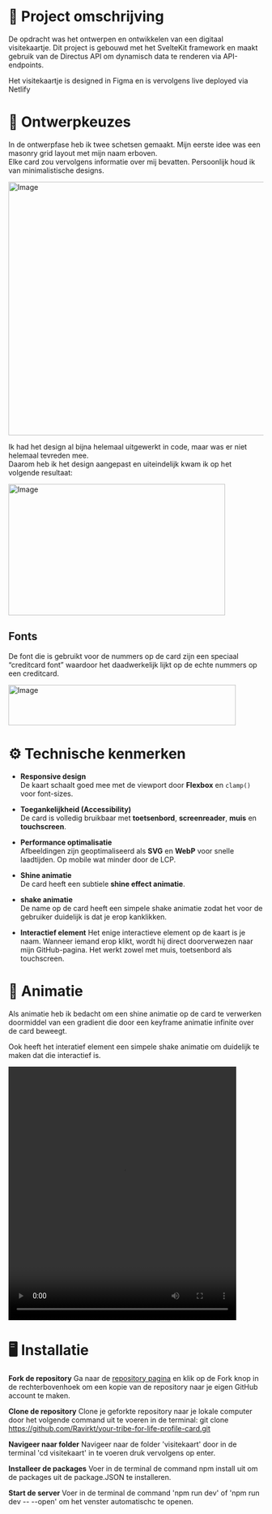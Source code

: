 # 📖 Project omschrijving

De opdracht was het ontwerpen en ontwikkelen van een digitaal visitekaartje.
Dit project is gebouwd met het SvelteKit framework en maakt gebruik van de Directus API om dynamisch data te renderen via API-endpoints.

Het visitekaartje is designed in Figma en is vervolgens live deployed via Netlify

# 🎨 Ontwerpkeuzes

In de ontwerpfase heb ik twee schetsen gemaakt. Mijn eerste idee was een masonry grid layout met mijn naam erboven.  
Elke card zou vervolgens informatie over mij bevatten. Persoonlijk houd ik van minimalistische designs.

<img width="800" height="500" alt="Image" src="https://github.com/user-attachments/assets/147d40d7-65f1-4e30-b5ad-9184fa40b08f" />

Ik had het design al bijna helemaal uitgewerkt in code, maar was er niet helemaal tevreden mee.  
Daarom heb ik het design aangepast en uiteindelijk kwam ik op het volgende resultaat:

<img width="428" height="259" alt="Image" src="https://github.com/user-attachments/assets/c0b59a78-76d4-48b9-9c8c-84c5a5262f19" />

## Fonts

De font die is gebruikt voor de nummers op de card zijn een speciaal “creditcard font” waardoor het daadwerkelijk lijkt op de echte nummers op een creditcard.

<img width="449" height="80" alt="Image" src="https://github.com/user-attachments/assets/91153caa-c001-4e17-973a-79b1f0425933" />

# ⚙️ Technische kenmerken

- **Responsive design**  
  De kaart schaalt goed mee met de viewport door **Flexbox** en `clamp()` voor font-sizes.  

- **Toegankelijkheid (Accessibility)**  
  De card is volledig bruikbaar met **toetsenbord**, **screenreader**, **muis** en **touchscreen**.  

- **Performance optimalisatie**  
  Afbeeldingen zijn geoptimaliseerd als **SVG** en **WebP** voor snelle laadtijden. Op mobile wat minder door de LCP.  

- **Shine animatie**  
  De card heeft een subtiele **shine effect animatie**.

- **shake animatie**  
  De name op de card heeft een simpele shake animatie zodat het voor de gebruiker duidelijk is dat je erop kanklikken.

- **Interactief element**
  Het enige interactieve element op de kaart is je naam. Wanneer iemand erop klikt, wordt hij direct doorverwezen naar mijn GitHub-pagina.
  Het werkt zowel met muis, toetsenbord als touchscreen.

# 🪩 Animatie

Als animatie heb ik bedacht om een shine animatie op de card te verwerken doormiddel van een gradient die door een keyframe animatie infinite over de card beweegt.

Ook heeft het interatief element een simpele shake animatie om duidelijk te maken dat die interactief is.

<video width="450" height="500" alt="animatie" src="https://github.com/user-attachments/assets/fb64d521-c15c-4fd9-ac5e-4cb88ff5b0b9"></video>

# 🖥️ Installatie

**Fork de repository**
Ga naar de [repository pagina](https://github.com/Ravirkt/your-tribe-for-life-profile-card) en klik op de Fork knop in de rechterbovenhoek om een kopie van de repository naar je eigen GitHub account te maken.

**Clone de repository**
Clone je geforkte repository naar je lokale computer door het volgende command uit te voeren in de terminal: git clone https://github.com/Ravirkt/your-tribe-for-life-profile-card.git

**Navigeer naar folder**
Navigeer naar de folder 'visitekaart' door in de terminal 'cd visitekaart' in te voeren druk vervolgens op enter.

**Installeer de packages**
Voer in de terminal de command npm install uit om de packages uit de package.JSON te installeren.

**Start de server**
Voer in de terminal de command 'npm run dev' of 'npm run dev -- --open' om het venster automatischc te openen.

